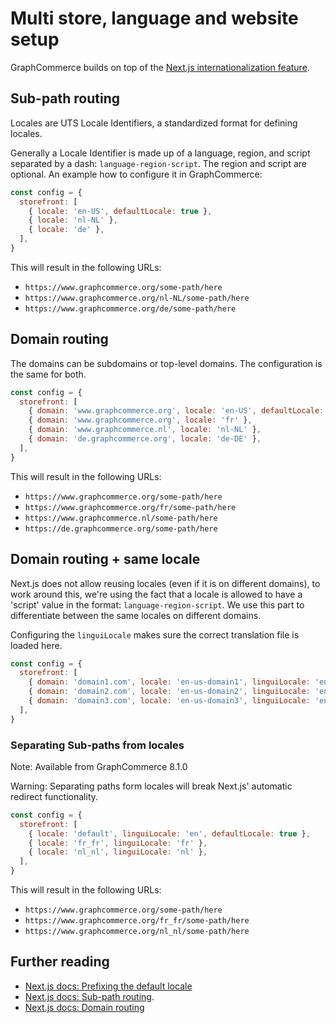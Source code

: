 # Multi store, language and website setup

GraphCommerce builds on top of the
[Next.js internationalization feature](https://nextjs.org/docs/pages/building-your-application/routing/internationalization#getting-started).

## Sub-path routing

Locales are UTS Locale Identifiers, a standardized format for defining locales.

Generally a Locale Identifier is made up of a language, region, and script
separated by a dash: `language-region-script`. The region and script are
optional. An example how to configure it in GraphCommerce:

```js
const config = {
  storefront: [
    { locale: 'en-US', defaultLocale: true },
    { locale: 'nl-NL' },
    { locale: 'de' },
  ],
}
```

This will result in the following URLs:

- `https://www.graphcommerce.org/some-path/here`
- `https://www.graphcommerce.org/nl-NL/some-path/here`
- `https://www.graphcommerce.org/de/some-path/here`

## Domain routing

The domains can be subdomains or top-level domains. The configuration is the
same for both.

```js
const config = {
  storefront: [
    { domain: 'www.graphcommerce.org', locale: 'en-US', defaultLocale: true },
    { domain: 'www.graphcommerce.org', locale: 'fr' },
    { domain: 'www.graphcommerce.nl', locale: 'nl-NL' },
    { domain: 'de.graphcommerce.org', locale: 'de-DE' },
  ],
}
```

This will result in the following URLs:

- `https://www.graphcommerce.org/some-path/here`
- `https://www.graphcommerce.org/fr/some-path/here`
- `https://www.graphcommerce.nl/some-path/here`
- `https://de.graphcommerce.org/some-path/here`

## Domain routing + same locale

Next.js does not allow reusing locales (even if it is on different domains), to
work around this, we're using the fact that a locale is allowed to have a
'script' value in the format: `language-region-script`. We use this part to
differentiate between the same locales on different domains.

Configuring the `linguiLocale` makes sure the correct translation file is loaded
here.

```js
const config = {
  storefront: [
    { domain: 'domain1.com', locale: 'en-us-domain1', linguiLocale: 'en' },
    { domain: 'domain2.com', locale: 'en-us-domain2', linguiLocale: 'en' },
    { domain: 'domain3.com', locale: 'en-us-domain3', linguiLocale: 'en' },
  ],
}
```

### Separating Sub-paths from locales

Note: Available from GraphCommerce 8.1.0

Warning: Separating paths form locales will break Next.js' automatic redirect
functionality.

```js
const config = {
  storefront: [
    { locale: 'default', linguiLocale: 'en', defaultLocale: true },
    { locale: 'fr_fr', linguiLocale: 'fr' },
    { locale: 'nl_nl', linguiLocale: 'nl' },
  ],
}
```

This will result in the following URLs:

- `https://www.graphcommerce.org/some-path/here`
- `https://www.graphcommerce.org/fr_fr/some-path/here`
- `https://www.graphcommerce.org/nl_nl/some-path/here`

## Further reading

- [Next.js docs: Prefixing the default locale](https://nextjs.org/docs/pages/building-your-application/routing/internationalization#prefixing-the-default-locale)
- [Next.js docs: Sub-path routing](https://nextjs.org/docs/pages/building-your-application/routing/internationalization#sub-path-routing).
- [Next.js docs: Domain routing](https://nextjs.org/docs/pages/building-your-application/routing/internationalization#domain-routing)
